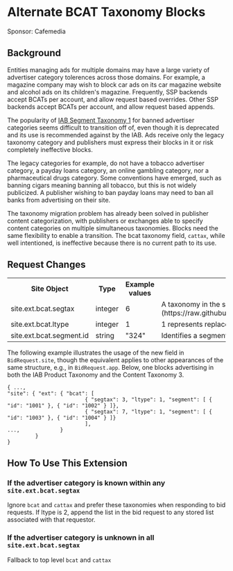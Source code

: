 # Alternate BCAT Taxonomy Blocks
Sponsor: Cafemedia

## Background
Entities managing ads for multiple domains may have a large variety of advertiser category tolerences across those domains. For example, a magazine company may wish to block car ads on its car magazine website and alcohol ads on its children's magazine. Frequently, SSP backends accept BCATs per account, and allow request based overrides. Other SSP backends accept BCATs per account, and allow request based appends. 

The popularity of [IAB Segment Taxonomy 1](https://iabtechlab.com/standards/content-taxonomy/) for banned advertiser categories seems difficult to transition off of, even though it is deprecated and its use is recommended against by the IAB. Ads receive only the legacy taxonomy category and publishers must express their blocks in it or risk completely ineffective blocks. 

The legacy categories for example, do not have a tobacco advertiser category, a payday loans category, an online gambling category, nor a pharmaceutical drugs category. Some conventions have emerged, such as banning cigars meaning banning all tobacco, but this is not widely publicized. A publisher wishing to ban payday loans may need to ban all banks from advertising on their site. 

The taxonomy migration problem has already been solved in publisher content categorization, with publishers or exchanges able to specify content categories on multiple simultaneous taxonomies. Blocks need the same flexibility to enable a transition. The bcat taxonomy field, `cattax`, while well intentioned, is ineffective because there is no current path to its use. 

## Request Changes

<table>
  <tr>
    <th>Site Object</th>
    <th>Type</th>
    <th>Example values</th>
    <th>Description</th>
  </tr>
  <tr>
    <td>site.ext.bcat.segtax</td>
    <td>integer</td>
    <td>6</td>
    <td>A taxonomy in the segments taxonomy extension, enumerated in the [segtax extension](https://raw.githubusercontent.com/InteractiveAdvertisingBureau/openrtb/master/extensions/community_extensions/segtax.md)</td>
  </tr>
  <tr> 
    <td>site.ext.bcat.ltype</td>
    <td>integer</td>
    <td>1</td>
    <td>1 represents replace, 2 represents append</td>
  </tr> 
  <tr>
    <td>site.ext.bcat.segment.id</td> 
    <td>string</td>
    <td>"324"</td>
    <td>Identifies a segment in the segment taxonomy</td>
  </tr>
</table>

The following example illustrates the usage of the new field in `BidRequest.site`, though the equivalent applies to other appearances of the same structure, e.g., in `BidRequest.app`. Below, one blocks advertising in both the IAB Product Taxonomy and the Content Taxonomy 3. 

```
{ ...,
"site": { "ext": { "bcat": [
                         { "segtax": 3, "ltype": 1, "segment": [ { "id": "1001" }, { "id": "1002" } ]},
                         { "segtax": 7, "ltype": 1, "segment": [ { "id": "1003" }, { "id": "1004" } ]}
                         ],
...,             }
         }
}
 ```

## How To Use This Extension

### If the advertiser category is known within any `site.ext.bcat.segtax`
Ignore `bcat` and `cattax` and prefer these taxonomies when responding to bid requests. If ltype is 2, append the list in the bid request to any stored list associated with that requestor. 

### If the advertiser category is unknown in all `site.ext.bcat.segtax`
Fallback to top level `bcat` and `cattax`
